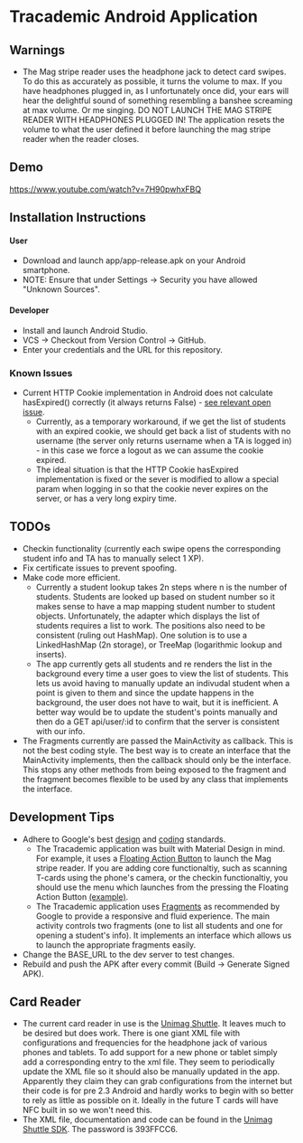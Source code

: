 # Tracademic Android Application

## Warnings
- The Mag stripe reader uses the headphone jack to detect card swipes. To do this as accurately as possible, it turns the volume to max. If you have headphones plugged in, as I unfortunately once did, your ears will hear the delightful sound of something resembling a banshee screaming at max volume. Or me singing. DO NOT LAUNCH THE MAG STRIPE READER WITH HEADPHONES PLUGGED IN! The application resets the volume to what the user defined it before launching the mag stripe reader when the reader closes.

## Demo
https://www.youtube.com/watch?v=7H90pwhxFBQ

## Installation Instructions

#### User
- Download and launch app/app-release.apk on your Android smartphone. 
- NOTE: Ensure that under Settings -> Security you have allowed "Unknown Sources".

#### Developer
- Install and launch Android Studio.
- VCS -> Checkout from Version Control -> GitHub.
- Enter your credentials and the URL for this repository.

### Known Issues
- Current HTTP Cookie implementation in Android does not calculate hasExpired() correctly (it always returns False) - [see relevant open issue](https://code.google.com/p/android/issues/detail?id=191981). 
  - Currently, as a temporary workaround, if we get the list of students with an expired cookie, we should get back a list of students with no username (the server only returns username when a TA is logged in) - in this case we force a logout as we can assume the cookie expired.
  - The ideal situation is that the HTTP Cookie hasExpired implementation is fixed or the sever is modified to allow a special param when logging in so that the cookie never expires on the server, or has a very long expiry time. 

## TODOs
- Checkin functionality (currently each swipe opens the corresponding student info and TA has to manually select 1 XP).
- Fix certificate issues to prevent spoofing.
- Make code more efficient.
  - Currently a student lookup takes 2n steps where n is the number of students. Students are looked up based on student number so it makes sense to have a map mapping student number to student objects. Unfortunately, the adapter which displays the list of students requires a list to work. The positions also need to be consistent (ruling out HashMap). One solution is to use a LinkedHashMap (2n storage), or TreeMap (logarithmic lookup and inserts).
  - The app currently gets all students and re renders the list in the background every time a user goes to view the list of students. This lets us avoid having to manually update an indivudal student when a point is given to them and since the update happens in the background, the user does not have to wait, but it is inefficient. A better way would be to update the student's points manually and then do a GET api/user/:id to confirm that the server is consistent with our info.
- The Fragments currently are passed the MainActivity as callback. This is not the best coding style. The best way is to create an interface that the MainActivity implements, then the callback should only be the interface. This stops any other methods from being exposed to the fragment and the fragment becomes flexible to be used by any class that implements the interface. 

## Development Tips
- Adhere to Google's best [design](http://developer.android.com/design/index.html) and [coding](http://developer.android.com/index.html) standards.
  - The Tracademic application was built with Material Design in mind. For example, it uses a [Floating Action Button](https://www.google.com/design/spec/components/buttons-floating-action-button.html) to launch the Mag stripe reader. If you are adding core functionaltiy, such as scanning T-cards using the phone's camera, or the checkin functionaltiy, you should use the menu which launches from the pressing the Floating Action Button [(example)](https://material-design.storage.googleapis.com/publish/material_v_4/material_ext_publish/0B6GnvA6rl3tYWEZGZFBuc1RxMEk/components_fab_flyouts_do.png).
  - The Tracademic application uses [Fragments](http://developer.android.com/guide/components/fragments.html) as recommended by Google to provide a responsive and fluid experience. The main activity controls two fragments (one to list all students and one for opening a student's info). It implements an interface which allows us to launch the appropriate fragments easily.
- Change the BASE_URL to the dev server to test changes.
- Rebuild and push the APK after every commit (Build -> Generate Signed APK).

## Card Reader
- The current card reader in use is the [Unimag Shuttle](http://www.idtechproducts.com/products/mobile-readers/141.html). It leaves much to be desired but does work. There is one giant XML file with configurations and frequencies for the headphone jack of various phones and tablets. To add support for a new phone or tablet simply add a corresponding entry to the xml file. They seem to periodically update the XML file so it should also be manually updated in the app. Apparently they claim they can grab configurations from the internet but their code is for pre 2.3 Android and hardly works to begin with so better to rely as little as possible on it. Ideally in the future T cards will have NFC built in so we won't need this.
- The XML file, documentation and code can be found in the [Unimag Shuttle SDK](http://sdk.idtechproducts.com/sdk_info.asp). The password is 393FFCC6.
